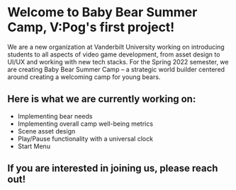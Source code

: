 # Welcome to Baby Bear Summer Camp, V:Pog's first project! 
We are a new organization at Vanderbilt University working on introducing students to all aspects of video game development, from asset design to UI/UX and working with new tech stacks.
For the Spring 2022 semester, we are creating Baby Bear Summer Camp – a strategic world builder centered around creating a welcoming camp for young bears. 

## Here is what we are currently working on:
- Implementing bear needs 
- Implementing overall camp well-being metrics 
- Scene asset design
- Play/Pause functionality with a universal clock
- Start Menu 

## If you are interested in joining us, please reach out!
